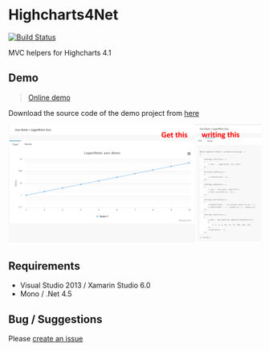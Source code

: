 # Highcharts4Net
[![Build Status](https://travis-ci.org/davcs86/Highcharts4Net.svg)](https://travis-ci.org/davcs86/Highcharts4Net)

MVC helpers for Highcharts 4.1

## Demo

> [Online demo](http://davcs86.github.io/Highcharts4Net/)

Download the source code of the demo project from [here](https://github.com/davcs86/Highcharts4Net-demos)

![Demo image](https://raw.githubusercontent.com/davcs86/Highcharts4Net/master/docs/Imagen2.png)

## Requirements

- Visual Studio 2013 / Xamarin Studio 6.0
- Mono / .Net 4.5

## Bug / Suggestions

Please [create an issue](https://github.com/davcs86/Highcharts4Net/issues)
